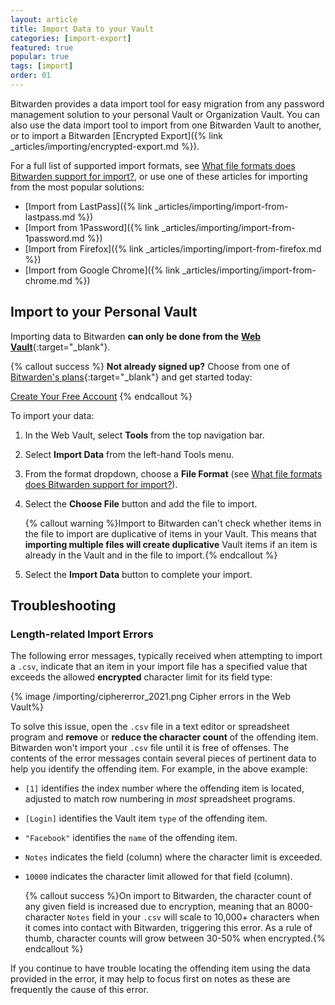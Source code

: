 ```yaml
---
layout: article
title: Import Data to your Vault
categories: [import-export]
featured: true
popular: true
tags: [import]
order: 01
---
```


Bitwarden provides a data import tool for easy migration from any password management solution to your personal Vault or Organization Vault. You can also use the data import tool to import from one Bitwarden Vault to another, or to import a Bitwarden [Encrypted Export]({% link _articles/importing/encrypted-export.md %}).

For a full list of supported import formats, see [What file formats does Bitwarden support for import?]({{site.baseurl}}/article/send-faqs/#q-what-file-formats-does-bitwarden-support-for-import), or use one of these articles for importing from the most popular solutions:

- [Import from LastPass]({% link _articles/importing/import-from-lastpass.md %})
- [Import from 1Password]({% link _articles/importing/import-from-1password.md %})
- [Import from Firefox]({% link _articles/importing/import-from-firefox.md %})
- [Import from Google Chrome]({% link _articles/importing/import-from-chrome.md %})

## Import to your Personal Vault

Importing data to Bitwarden **can only be done from the** [**Web Vault**](https://vault.bitwarden.com){:target="\_blank"}.

{% callout success %}
**Not already signed up?** Choose from one of [Bitwarden's plans](https://bitwarden.com/pricing/business/){:target="\_blank"} and get started today:

<a role="button" class="btn btn-primary" href="https://vault.bitwarden.com/#/register" target="blank">Create Your Free Account</a>
{% endcallout %}

 To import your data:

 1. In the Web Vault, select **Tools** from the top navigation bar.
 2. Select **Import Data** from the left-hand Tools menu.
 3. From the format dropdown, choose a **File Format** (see [What file formats does Bitwarden support for import?]({{site.baseurl}}/article/send-faqs/#q-what-file-formats-does-bitwarden-support-for-import)).

 5. Select the **Choose File** button and add the file to import.

    {% callout warning %}Import to Bitwarden can't check whether items in the file to import are duplicative of items in your Vault. This means that **importing multiple files will create duplicative** Vault items if an item is already in the Vault and in the file to import.{% endcallout %}
 6. Select the **Import Data** button to complete your import.

## Troubleshooting

### Length-related Import Errors

The following error messages, typically received when attempting to import a `.csv`, indicate that an item in your import file has a specified value that exceeds the allowed **encrypted** character limit for its field type:

{% image /importing/ciphererror_2021.png Cipher errors in the Web Vault%}

To solve this issue, open the `.csv` file in a text editor or spreadsheet program and **remove** or **reduce the character count** of the offending item. Bitwarden won't import your `.csv` file until it is free of offenses. The contents of the error messages contain several pieces of pertinent data to help you identify the offending item. For example, in the above example:

- `[1]` identifies the index number where the offending item is located, adjusted to match row numbering in *most* spreadsheet programs.
- `[Login]` identifies the Vault item `type` of the offending item.
- `"Facebook"` identifies the `name` of the offending item.
- `Notes` indicates the field (column) where the character limit is exceeded.
- `10000` indicates the character limit allowed for that field (column).

   {% callout success %}On import to Bitwarden, the character count of any given field is increased due to encryption, meaning that an 8000-character `Notes` field in your `.csv` will scale to 10,000+ characters when it comes into contact with Bitwarden, triggering this error. As a rule of thumb, character counts will grow between 30-50% when encrypted.{% endcallout %}

If you continue to have trouble locating the offending item using the data provided in the error, it may help to focus first on notes as these are frequently the cause of this error.
